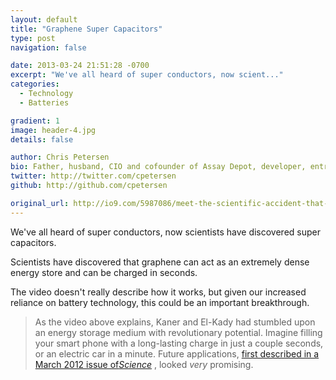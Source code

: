 ```yaml
---
layout: default
title: "Graphene Super Capacitors"
type: post
navigation: false

date: 2013-03-24 21:51:28 -0700
excerpt: "We've all heard of super conductors, now scient..."
categories:
  - Technology
  - Batteries

gradient: 1
image: header-4.jpg
details: false

author: Chris Petersen
bio: Father, husband, CIO and cofounder of Assay Depot, developer, entrepreneur and technologist.
twitter: http://twitter.com/cpetersen
github: http://github.com/cpetersen

original_url: http://io9.com/5987086/meet-the-scientific-accident-that-could-change-the-world
---
```



We've all heard of super conductors, now scientists have discovered super capacitors.

Scientists have discovered that graphene can act as an extremely dense energy store and can be charged in seconds.

The video doesn't really describe how it works, but given our increased reliance on battery technology, this could be an important breakthrough.

 > As the video above explains, Kaner and El-Kady had stumbled upon an energy storage medium with revolutionary potential. Imagine filling your smart phone with a long-lasting charge in just a couple seconds, or an electric car in a minute. Future applications, [first described in a March 2012 issue of*Science*](http://www.sciencemag.org/content/335/6074/1326) , looked *very* promising.

